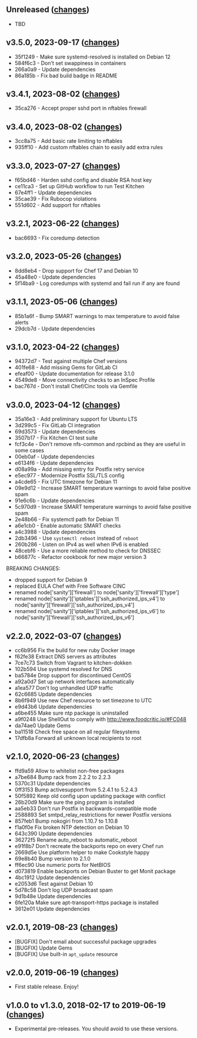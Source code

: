 ## Unreleased ([changes](https://github.com/infertux/chef-sanity/compare/3.5.0...master))

  * TBD

## v3.5.0, 2023-09-17 ([changes](https://github.com/infertux/chef-sanity/compare/3.4.1...3.5.0))

  * 35f1249 - Make sure systemd-resolved is installed on Debian 12
  * 584f6c3 - Don't set swappiness in containers
  * 266a0a9 - Update dependencies
  * 86a185b - Fix bad build badge in README

## v3.4.1, 2023-08-02 ([changes](https://github.com/infertux/chef-sanity/compare/3.4.0...3.4.1))

  * 35ca276 - Accept proper sshd port in nftables firewall

## v3.4.0, 2023-08-02 ([changes](https://github.com/infertux/chef-sanity/compare/3.3.0...3.4.0))

  * 3cc8a75 - Add basic rate limiting to nftables
  * 935ff10 - Add custom nftables chain to easily add extra rules

## v3.3.0, 2023-07-27 ([changes](https://github.com/infertux/chef-sanity/compare/3.2.1...3.3.0))

  * f65bd46 - Harden sshd config and disable RSA host key
  * ce11ca3 - Set up GitHub workflow to run Test Kitchen
  * 67e4ff1 - Update dependencies
  * 35cae39 - Fix Rubocop violations
  * 551d602 - Add support for nftables

## v3.2.1, 2023-06-22 ([changes](https://github.com/infertux/chef-sanity/compare/3.2.0...3.2.1))

  * bac6693 - Fix coredump detection

## v3.2.0, 2023-05-26 ([changes](https://github.com/infertux/chef-sanity/compare/3.1.1...3.2.0))

 * 8dd8eb4 - Drop support for Chef 17 and Debian 10
 * 45a48e0 - Update dependencies
 * 5f14ba9 - Log coredumps with systemd and fail run if any are found

## v3.1.1, 2023-05-06 ([changes](https://github.com/infertux/chef-sanity/compare/3.1.0...3.1.1))

  * 85b1a6f - Bump SMART warnings to max temperature to avoid false alerts
  * 29dcb7d - Update dependencies

## v3.1.0, 2023-04-22 ([changes](https://github.com/infertux/chef-sanity/compare/3.0.0...3.1.0))

  * 94372d7 - Test against multiple Chef versions
  * 401fe68 - Add missing Gems for GitLab CI
  * efeaf00 - Update documentation for release 3.1.0
  * 4549de8 - Move connectivity checks to an InSpec Profile
  * bac767d - Don't install Chef/Cinc tools via Gemfile

## v3.0.0, 2023-04-12 ([changes](https://github.com/infertux/chef-sanity/compare/2.2.0...3.0.0))

  * 35a16e3 - Add preliminary support for Ubuntu LTS
  * 3d299c5 - Fix GitLab CI integration
  * 69d3573 - Update dependencies
  * 3507b17 - Fix Kitchen CI test suite
  * fcf3c4e - Don't remove nfs-common and rpcbind as they are useful in some cases
  * 00eb0af - Update dependencies
  * e6134f6 - Update dependencies
  * d08a99a - Add missing entry for Postfix retry service
  * e5ec977 - Modernize Postfix SSL/TLS config
  * a4cde65 - Fix UTC timezone for Debian 11
  * 09e9d12 - Increase SMART temperature warnings to avoid false positive spam
  * 91e6c6b - Update dependencies
  * 5c970d9 - Increase SMART temperature warnings to avoid false positive spam
  * 2e48b66 - Fix systemctl path for Debian 11
  * a6e1cb0 - Enable automatic SMART checks
  * a4c3988 - Update dependencies
  * 2db3496 - Use `systemctl reboot` instead of `reboot`
  * 260b286 - Listen on IPv4 as well when IPv6 is enabled
  * 48cebf6 - Use a more reliable method to check for DNSSEC
  * b66877c - Refactor cookbook for new major version 3

  BREAKING CHANGES:
  - dropped support for Debian 9
  - replaced EULA Chef with Free Software CINC
  - renamed node['sanity']['firewall'] to node['sanity']['firewall']['type']
  - renamed node['sanity']['iptables']['ssh_authorized_ips_v4'] to node['sanity']['firewall']['ssh_authorized_ips_v4']
  - renamed node['sanity']['iptables']['ssh_authorized_ips_v6'] to node['sanity']['firewall']['ssh_authorized_ips_v6']

## v2.2.0, 2022-03-07 ([changes](https://github.com/infertux/chef-sanity/compare/2.1.0...2.2.0))

  * cc6b956 Fix the build for new ruby Docker image
  * f62fe38 Extract DNS servers as attributes
  * 7ce7c73 Switch from Vagrant to kitchen-dokken
  * 102b594 Use systemd resolved for DNS
  * ba5784e Drop support for discontinued CentOS
  * a92a0d7 Set up network interfaces automatically
  * a1ea577 Don't log unhandled UDP traffic
  * 62c6685 Update dependencies
  * 8b6f949 Use new Chef resource to set timezone to UTC
  * e9d43b6 Update dependencies
  * a6be455 Make sure ntp package is uninstalled
  * a9f0248 Use ShellOut to comply with http://www.foodcritic.io/#FC048
  * da74ae0 Update Gems
  * ba11518 Check free space on all regular filesystems
  * 17dfb8a Forward all unknown local recipients to root

## v2.1.0, 2020-06-23 ([changes](https://github.com/infertux/chef-sanity/compare/2.0.1...2.1.0))

  * ffd9a59 Allow to whitelist non-free packages
  * a7be684 Bump rack from 2.2.2 to 2.2.3
  * 5370c31 Update dependencies
  * 0ff3153 Bump activesupport from 5.2.4.1 to 5.2.4.3
  * 50f5892 Keep old config upon updating package with conflict
  * 26b20d9 Make sure the ping program is installed
  * aa5eb33 Don't run Postfix in backwards-compatible mode
  * 2588893 Set smtpd_relay_restrictions for newer Postfix versions
  * 857feb1 Bump nokogiri from 1.10.7 to 1.10.8
  * f1a0f0e Fix broken NTP detection on Debian 10
  * 643c390 Update dependencies
  * 36272f5 Rename auto_reboot to automatic_reboot
  * e91f8b7 Don't recreate the backports repo on every Chef run
  * 2669d5e Use platform helper to make Cookstyle happy
  * 69e8b40 Bump version to 2.1.0
  * ff6ec90 Use numeric ports for NetBIOS
  * d073819 Enable backports on Debian Buster to get Monit package
  * 4bc1912 Update dependencies
  * e2053d6 Test against Debian 10
  * 5d78c58 Don't log UDP broadcast spam
  * 9d1b48e Update dependencies
  * 6fe120a Make sure apt-transport-https package is installed
  * 3612e01 Update dependencies

## v2.0.1, 2019-08-23 ([changes](https://github.com/infertux/chef-sanity/compare/2.0.0...2.0.1))

  * [BUGFIX] Don't email about successful package upgrades
  * [BUGFIX] Update Gems
  * [BUGFIX] Use built-in `apt_update` resource

## v2.0.0, 2019-06-19 ([changes](https://github.com/infertux/chef-sanity/compare/1.3.0...2.0.0))

  * First stable release. Enjoy!

## v1.0.0 to v1.3.0, 2018-02-17 to 2019-06-19 ([changes](https://github.com/infertux/chef-sanity/compare/1.0.0...1.3.0))

  * Experimental pre-releases. You should avoid to use these versions.
